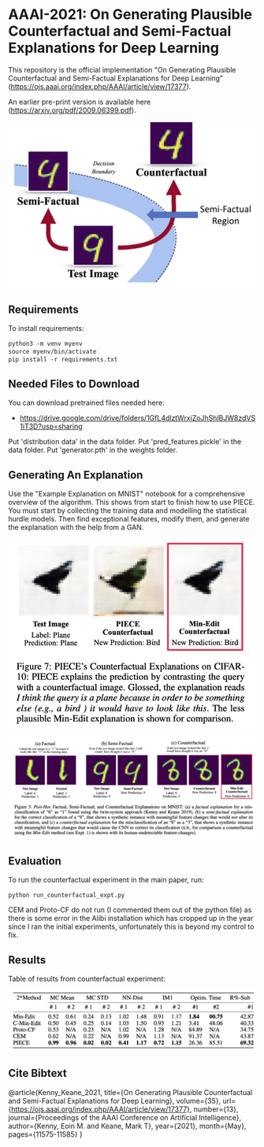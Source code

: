 # AAAI-2021: On Generating Plausible Counterfactual and Semi-Factual Explanations for Deep Learning


This repository is the official implementation "On Generating Plausible Counterfactual and Semi-Factual Explanations for Deep Learning" (https://ojs.aaai.org/index.php/AAAI/article/view/17377). 

An earlier pre-print version is available here (https://arxiv.org/pdf/2009.06399.pdf).

![alt text](https://github.com/EoinKenny/AAAI-2021/blob/master/imgs/overview.png)



## Requirements

To install requirements:

```setup
python3 -m venv myenv
source myenv/bin/activate
pip install -r requirements.txt
```




## Needed Files to Download

You can download pretrained files needed here:

- https://drive.google.com/drive/folders/1GfL4dlztWrxjZoJhShlBJW8zdVS1iT3D?usp=sharing

Put 'distribution data' in the data folder. Put 'pred_features.pickle' in the data folder. Put 'generator.pth' in the weights folder.






## Generating An Explanation
Use the "Example Explanation on MNIST" notebook for a comprehensive overview of the algorithm. This shows from start to finish how to use PIECE. You must start by collecting the training data and modelling the statistical hurdle models. Then find exceptional features, modify them, and generate the explanation with the help from a GAN.

![alt text](https://github.com/EoinKenny/AAAI-2021/blob/master/imgs/cifar.png)

![alt text](https://github.com/EoinKenny/AAAI-2021/blob/master/imgs/mnist.png)





## Evaluation

To run the counterfactual experiment in the main paper, run:

```eval
python run_counterfactual_expt.py
```

CEM and Proto-CF do not run (I commented them out of the python file) as there is some error in the Alibi installation which has cropped up in the year since I ran the initial experiments, unfortunately this is beyond my control to fix.










## Results

Table of results from counterfactual experiment:

![alt text](https://github.com/EoinKenny/AAAI-2021/blob/master/imgs/results.png)





## Cite Bibtext

@article{Kenny_Keane_2021, title={On Generating Plausible Counterfactual and Semi-Factual Explanations for Deep Learning}, 
volume={35}, 
url={https://ojs.aaai.org/index.php/AAAI/article/view/17377}, number={13}, journal={Proceedings of the AAAI Conference on Artificial Intelligence}, author={Kenny, Eoin M. and Keane, Mark T}, year={2021}, 
month={May}, 
pages={11575-11585}
 }